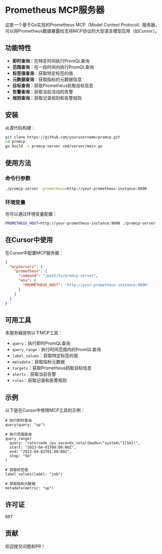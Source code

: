 # Prometheus MCP服务器

这是一个基于Go实现的Prometheus MCP（Model Context Protocol）服务器，可以将Prometheus数据暴露给支持MCP协议的大型语言模型应用（如Cursor）。

## 功能特性

* **即时查询**：在特定时间执行PromQL查询
* **范围查询**：在一段时间内执行PromQL查询
* **标签值查询**：获取特定标签的值
* **元数据查询**：获取指标的元数据信息
* **目标查询**：获取Prometheus抓取目标信息
* **告警查询**：获取当前活动的告警
* **规则查询**：获取记录规则和告警规则

## 安装

从源代码构建：

```bash
git clone https://github.com/yourusername/promcp.git
cd promcp
go build -o promcp-server cmd/server/main.go
```

## 使用方法

### 命令行参数

```bash
./promcp-server -prometheus=http://your-prometheus-instance:9090
```

### 环境变量

也可以通过环境变量配置：

```bash
PROMETHEUS_HOST=http://your-prometheus-instance:9090 ./promcp-server
```

## 在Cursor中使用

在Cursor中配置MCP服务器：

```json
{
  "mcpServers": {
    "prometheus": {
      "command": "/path/to/promcp-server",
      "env": {
        "PROMETHEUS_HOST": "http://your-prometheus-instance:9090"
      }
    }
  }
}
```

## 可用工具

本服务器提供以下MCP工具：

* `query`：执行即时PromQL查询
* `query_range`：执行时间范围内的PromQL查询
* `label_values`：获取特定标签的值
* `metadata`：获取指标元数据
* `targets`：获取Prometheus抓取目标信息
* `alerts`：获取当前告警
* `rules`：获取记录和告警规则

## 示例

以下是在Cursor中使用MCP工具的示例：

```
# 执行即时查询
query(query: "up")

# 执行范围查询
query_range(
  query: "rate(node_cpu_seconds_total{mode=\"system\"}[5m])",
  start: "2023-04-01T00:00:00Z",
  end: "2023-04-01T01:00:00Z",
  step: "5m"
)

# 获取标签值
label_values(label: "job")

# 获取指标元数据
metadata(metric: "up")
```

## 许可证

MIT

## 贡献

欢迎提交问题和PR！ 